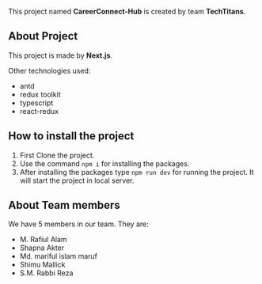 This project named  **CareerConnect-Hub** is created by team **TechTitans**.

## About Project

This project is made by **Next.js**.

Other technologies used:

- antd
- redux toolkit
- typescript
- react-redux

## How to install the project

1. First Clone the project.
2. Use the command ```npm i``` for installing the packages.
3. After installing the packages type ```npm run dev``` for running the project. It will start the project in local server.

## About Team members
We have 5 members in our team. 
They are:
- M. Rafiul Alam
- Shapna Akter
- Md. mariful islam maruf
- Shimu Mallick
- S.M. Rabbi Reza
